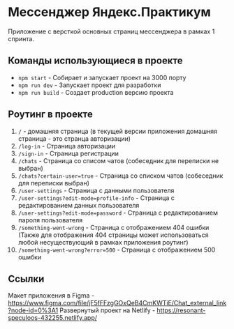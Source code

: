 # Мессенджер Яндекс.Практикум

Приложение с версткой основных страниц мессенджера в рамках 1 спринта.

## Команды использующиеся в проекте
- `npm start` - Собирает и запускает проект на 3000 порту
- `npm run dev` - Запускает проект для разработки
- `npm run build` - Создает production версию проекта

## Роутинг в проекте
1) `/` - домашняя страница (в текущей версии приложения домашняя страница - это странца авторизации)
2) `/log-in` - Страница авторизации
3) `/sign-in` - Страница регистрации
4) `/chats` - Страница со списом чатов (собеседник для переписки не выбран)
5) `/chats?certain-user=true` - Страница со списком чатов (собеседник для переписки выбран)
6) `/user-settings` - Страница с данными пользователя
7) `/user-settings?edit-mode=profile-info` - Страница с редактированием данных пользователя 
8) `/user-settings?edit-mode=password` - Страница с редактированием пароля пользователя
9) `/something-went-wrong` - Страница с отображением 404 ошибки (Также для отображения 404 страницы может использоваться любой несуществующий в рамках приложения роутинг)
10) `/something-went-wrong?error=500` - Страница с отображением 500 ошибки

## Ссылки
Макет приложения в Figma - https://www.figma.com/file/jF5fFFzgGOxQeB4CmKWTiE/Chat_external_link?node-id=0%3A1
Развернутый проект на Netlify - https://resonant-speculoos-432255.netlify.app/
